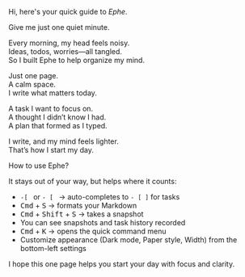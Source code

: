 Hi, here's your quick guide to _Ephe_.

Give me just one quiet minute.


Every morning, my head feels noisy.  
Ideas, todos, worries—all tangled.  
So I built Ephe to help organize my mind.

Just one page.  
A calm space.  
I write what matters today.

A task I want to focus on.  
A thought I didn’t know I had.  
A plan that formed as I typed.

I write, and my mind feels lighter.  
That’s how I start my day.


How to use Ephe?

It stays out of your way, but helps where it counts:

- `-[ ` or `- [ ` → auto-completes to `- [ ]` for tasks  
- <kbd>Cmd</kbd> + <kbd>S</kbd> → formats your Markdown  
- <kbd>Cmd</kbd> + <kbd>Shift</kbd> + <kbd>S</kbd> → takes a snapshot  
- You can see snapshots and task history recorded  
- <kbd>Cmd</kbd> + <kbd>K</kbd> → opens the quick command menu  
- Customize appearance (Dark mode, Paper style, Width) from the bottom-left settings


I hope this one page helps you start your day with focus and clarity.
